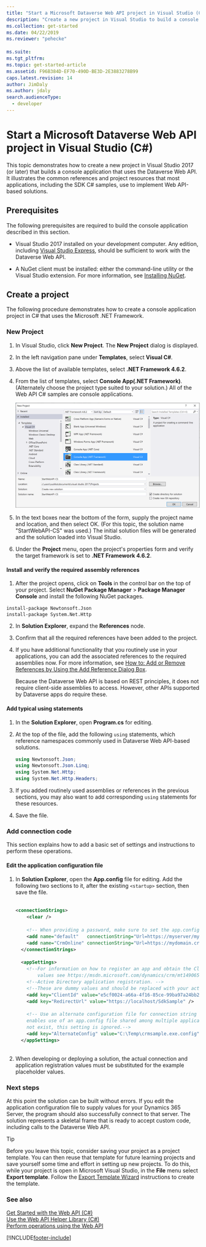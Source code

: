 ```yaml
---
title: "Start a Microsoft Dataverse Web API project in Visual Studio (C#) (Dataverse)| MicrosoftDocs"
description: "Create a new project in Visual Studio to build a console application that uses Microsoft Dataverse Web API"
ms.collection: get-started
ms.date: 04/22/2019
ms.reviewer: "pehecke"

ms.suite: 
ms.tgt_pltfrm: 
ms.topic: get-started-article
ms.assetid: F96B384D-EF70-490D-BE3D-2E3883278B99
caps.latest.revision: 14
author: JimDaly
ms.author: jdaly
search.audienceType: 
  - developer
---
```

# Start a Microsoft Dataverse Web API project in Visual Studio (C#)

This topic demonstrates how to create a new project in Visual Studio 2017 (or later) that builds a console application that uses the Dataverse Web API. It illustrates the common references and project resources that most applications, including the SDK C# samples, use to implement Web API-based solutions.  
  
<a name="bkmk_prerequisites"></a>   
## Prerequisites  
 The following prerequisites are required to build the console application described in this section.  
  
- Visual Studio 2017 installed on your development computer. Any edition, including [Visual Studio Express](https://www.visualstudio.com/products/visual-studio-express-vs.aspx), should be sufficient to work with the Dataverse Web API.
  
- A NuGet client must be installed: either the command-line utility or the Visual Studio extension. For more information, see [Installing NuGet](https://docs.nuget.org/consume/installing-nuget).  
  
<a name="bkmk_createProject"></a>   

## Create a project  
The following procedure demonstrates how to create a console application project in C# that uses the Microsoft .NET Framework.
  
<a name="bkmk_newProject"></a> 

### New Project  
  
1. In Visual Studio, click **New Project**. The **New Project** dialog is displayed.  
  
2. In the left navigation pane under **Templates**, select **Visual C#**.  
  
3. Above the list of available templates, select **.NET Framework 4.6.2**.  
  
4. From the list of templates, select **Console App(.NET Framework)**. (Alternately choose the project type suited to your solution.)  All of the Web API C# samples are console applications.  
  
   ![A new console app project dialog in Dataverse.](media/new-project.PNG "A new console app project dialog in Dataverse")  
  
5. In the text boxes near the bottom of the form, supply the project name and location, and then select OK. (For this topic, the solution name "StartWebAPI-CS" was used.) The initial solution files will be generated and the solution loaded into Visual Studio.  
  
6. Under the **Project** menu, open the project's properties form and verify the target framework is set to **.NET Framework 4.6.2**.  
  
#### Install and verify the required assembly references  

1. After the project opens, click on **Tools** in the control bar on the top of your project. Select **NuGet Package Manager** > **Package Manager Console** and install the following NuGet packages.

```
install-package Newtonsoft.Json
install-package System.Net.Http
```
2. In **Solution Explorer**, expand the **References** node.  
  
3. Confirm that all the required references have been added to the project.  
  
4. If you have additional functionality that you routinely use in your applications, you can add the associated references to the required assemblies now. For more information, see [How to: Add or Remove References by Using the Add Reference Dialog Box](/previous-versions/wkze6zky(v=vs.140)).  
  
   Because the Dataverse Web API is based on REST principles, it does not require client-side assemblies to access.  However, other APIs supported by Dataverse apps do require these.
  
#### Add typical using statements  
  
1.  In the **Solution Explorer**, open **Program.cs** for editing.  
  
2.  At the top of the file, add the following `using` statements, which reference namespaces commonly used in Dataverse Web API-based solutions.  
  
    ```csharp
    using Newtonsoft.Json;  
    using Newtonsoft.Json.Linq;  
    using System.Net.Http;  
    using System.Net.Http.Headers;
    ```  
  
3.  If you added routinely used assemblies or references in the previous sections, you may also want to add corresponding `using` statements for these resources.  
  
4.  Save the file.  
  
<a name="bkmk_addConnectionCode"></a>

### Add connection code

This section explains how to add a basic set of settings and instructions to perform these operations.  
  
#### Edit the application configuration file
  
1.  In **Solution Explorer**, open the **App.config** file for editing.  Add the following two sections to it, after the existing `<startup>` section, then save the file.  
  
    ```xml  
  
    <connectionStrings>  
        <clear />  
  
        <!-- When providing a password, make sure to set the app.config file's security so that only you can read it. -->  
        <add name="default"   connectionString="Url=https://myserver/myorg/; Username=name; Password=password; Domain=domain" />  
        <add name="CrmOnline" connectionString="Url=https://mydomain.crm.dynamics.com/; Username=someone@mydomain.onmicrosoft.com; Password=password" />  
      </connectionStrings>  
  
      <appSettings>  
        <!--For information on how to register an app and obtain the ClientId and RedirectUrl  
            values see https://msdn.microsoft.com/dynamics/crm/mt149065 -->  
        <!--Active Directory application registration. -->  
        <!--These are dummy values and should be replaced with your actual app registration values.-->  
        <add key="ClientId" value="e5cf0024-a66a-4f16-85ce-99ba97a24bb2" />  
        <add key="RedirectUrl" value="https://localhost/SdkSample" />  
  
        <!-- Use an alternate configuration file for connection string and setting values. This optional setting  
        enables use of an app.config file shared among multiple applications. If the specified file does  
        not exist, this setting is ignored.-->  
        <add key="AlternateConfig" value="C:\Temp\crmsample.exe.config"/>  
      </appSettings>  
  
    ```  
  
2.  When developing or deploying a solution, the actual connection and application registration values must be substituted for the example placeholder values.  
  
### Next steps

 At this point the solution can be built without errors. If you edit the application configuration file to supply values for your Dynamics 365 Server, the program should also successfully connect to that server. The solution represents a skeletal frame that is ready to accept custom code, including calls to the Dataverse Web API.  
  
> [!TIP]
>  Before you leave this topic, consider saving your project as a project template. You can then reuse that template for future learning projects and save yourself some time and effort in setting up new projects. To do this, while your project is open in Microsoft Visual Studio, in the **File** menu select **Export template**. Follow the [Export Template Wizard](/previous-versions/visualstudio/visual-studio-2015/ide/how-to-create-project-templates) instructions to create the template.  
  
### See also

 [Get Started with the Web API (C#)](get-started-dynamics-365-web-api-csharp.md)   
 [Use the Web API Helper Library (C#)](./enhanced-quick-start.md)   
 [Perform operations using the Web API](perform-operations-web-api.md)

[!INCLUDE[footer-include](../../../includes/footer-banner.md)]

